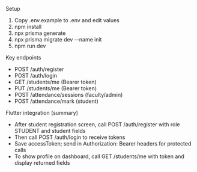 Setup

1) Copy .env.example to .env and edit values
2) npm install
3) npx prisma generate
4) npx prisma migrate dev --name init
5) npm run dev

Key endpoints
- POST /auth/register
- POST /auth/login
- GET /students/me (Bearer token)
- PUT /students/me (Bearer token)
- POST /attendance/sessions (faculty/admin)
- POST /attendance/mark (student)

Flutter integration (summary)
- After student registration screen, call POST /auth/register with role STUDENT and student fields
- Then call POST /auth/login to receive tokens
- Save accessToken; send in Authorization: Bearer headers for protected calls
- To show profile on dashboard, call GET /students/me with token and display returned fields

